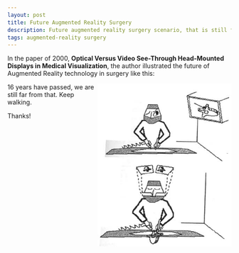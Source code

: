 ```yaml
---
layout: post
title: Future Augmented Reality Surgery
description: Future augmented reality surgery scenario, that is still far away from us.
tags: augmented-reality surgery
---
```


In the paper of 2000, **Optical Versus Video See-Through Head-Mounted Displays in Medical Visualization**, the author illustrated the future of Augmented Reality technology in surgery like this:

<p class="full-width"><img src="/public/image/surgery-ar-concept.png" alt="Future Augmented Reality Surgery" style="width:60%;" align="right"/></p>

16 years have passed, we are still far from that. Keep walking.

Thanks!  <i class="em em-lq"></i>